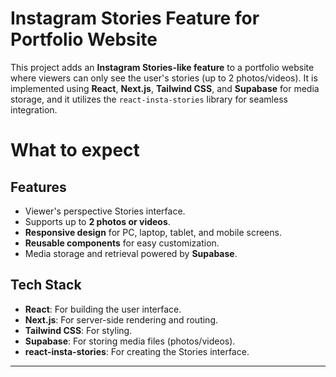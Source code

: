 # Instagram Stories Feature for Portfolio Website

This project adds an **Instagram Stories-like feature** to a portfolio website where viewers can only see the user's stories (up to 2 photos/videos). It is implemented using **React**, **Next.js**, **Tailwind CSS**, and **Supabase** for media storage, and it utilizes the `react-insta-stories` library for seamless integration.

# What to expect

## Features
- Viewer's perspective Stories interface.
- Supports up to **2 photos or videos**.
- **Responsive design** for PC, laptop, tablet, and mobile screens.
- **Reusable components** for easy customization.
- Media storage and retrieval powered by **Supabase**.

## Tech Stack
- **React**: For building the user interface.
- **Next.js**: For server-side rendering and routing.
- **Tailwind CSS**: For styling.
- **Supabase**: For storing media files (photos/videos).
- **react-insta-stories**: For creating the Stories interface.

---
